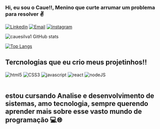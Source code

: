 ### Hi, eu sou o Caue!!, Menino que curte arrumar um problema para resolver ✌️

[![Linkedin](https://img.shields.io/badge/LinkedIn-0077B5?style=for-the-badge&logo=linkedin&logoColor=white)](https://www.linkedin.com/in/cauecatonesilva1551/)
[![Email](https://img.shields.io/badge/Gmail-D14836?style=for-the-badge&logo=gmail&logoColor=white)](https://mail.google.com/mail/u/0/?fs=1&tf=cm&source=mailto&to=cauecatonesilva@gmail.com)
[![instagram](https://img.shields.io/badge/Instagram-E4405F?style=for-the-badge&logo=instagram&logoColor=white)](https://www.instagram.com/cauecsilva/)

![cauesilva1 GitHub stats](https://github-readme-stats.vercel.app/api?username=cauesilva1&show_icons=true&theme=radical)

[![Top Langs](https://github-readme-stats.vercel.app/api/top-langs/?username=cauesilva1&layout=compact)](https://github.com/cauesilva1/github-readme-stats)

## Tercnologias que eu crio meus projetinhos!!

<div style="display: inline-block">
    <img align=center alt="html5" src="https://img.shields.io/badge/HTML5-E34F26?style=for-the-badge&logo=html5&logoColor=white"/>
    <img align=center alt="CSS3" src="https://img.shields.io/badge/CSS3-1572B6?style=for-the-badge&logo=css3&logoColor=white"/>
    <img align=center alt="javascript" src="https://img.shields.io/badge/JavaScript-F7DF1E?style=for-the-badge&logo=javascript&logoColor=black"/>
    <img align=center alt="react" src="https://img.shields.io/badge/React-20232A?style=for-the-badge&logo=react&logoColor=61DAFB"/>
    <img align=center alt="nodeJS" src="https://img.shields.io/badge/Node.js-43853D?style=for-the-badge&logo=node.js&logoColor=white"/>
 <div/><br/>

## estou cursando Analise e desenvolvimento de sistemas, amo tecnologia, sempre querendo aprender mais sobre esse vasto mundo de programação 💻🌐
